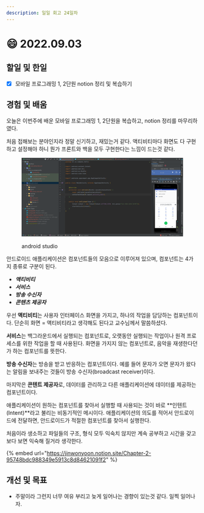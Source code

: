 ```yaml
---
description: 일일 회고 24일차
---
```


# 😄 2022.09.03

## 할일 및 한일

* [x] 모바일 프로그래밍 1, 2단원 notion 정리 및 복습하기

## 경험 및 배움

오늘은 이번주에 배운 모바일 프로그래밍 1, 2단원을 복습하고, notion 정리를 마무리하였다.

처음 접해보는 분야인지라 정말 신기하고, 재밌는거 같다. 액티비티마다 화면도 다 구현하고 설정해야 하니 뭔가 프론트와 백을 모두 구현한다는 느낌이 드는것 같다.

<figure><img src="../.gitbook/assets/image (5) (2).png" alt=""><figcaption><p>android studio</p></figcaption></figure>

안드로이드 애플리케이션은 컴포넌트들의 모음으로 이루어져 있으며, 컴포넌트는 4가지 종류로 구분이 된다.

* _**액티비티**_
* _**서비스**_
* _**방송 수신자**_
* _**콘텐츠 제공자**_

우선 **액티비티**는 사용자 인터페이스 화면을 가지고, 하나의 작업을 담당하는 컴포넌트이다. 단순히 화면 = 액티비티라고 생각해도 된다고 교수님께서 말씀하셨다.

**서비스**는 백그라운드에서 실행되는 컴포넌트로, 오랫동안 실행되는 작업이나 원격 프로세스를 위한 작업을 할 때 사용된다. 화면을 가지지 않는 컴포넌트로, 음악을 재생한다던가 하는 컴포넌트를 뜻한다.

**방송 수신자**는 방송을 받고 반응하는 컴포넌트이다. 예를 들어 문자가 오면 문자가 왔다는 알림을 보내주는 것들이 방송 수신자(broadcast receiver)이다.

마지막은 **콘텐트 제공자**로, 데이터를 관리하고 다른 애플리케이션에 데이터를 제공하는 컴포넌트이다.

애플리케이션이 원하는 컴포넌트를 찾아서 실행할 때 사용되는 것이 바로 **인텐트(Intent)**라고 불리는 비동기적인 메시이다. 애플리케이션의 의도를 적어서 안드로이드에 전달하면, 안드로이드가 적절한 컴포넌트를 찾아서 실행한다.

처음이라 생소하고 파일들의 구조, 형식 모두 익숙치 않지만 계속 공부하고 시간을 갖고 보다 보면 익숙해 질거라 생각한다.

{% embed url="https://jinwonyoon.notion.site/Chapter-2-95748bdc988349e5913c8d84621091f2" %}

## 개선 및 목표

* 주말이라 그런지 너무 여유 부리고 늦게 일어나는 경향이 있는것 같다. 일찍 일어나자.
